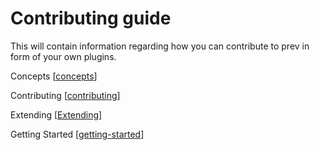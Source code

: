 # Contributing guide

This will contain information regarding how you can contribute to prev in form of your own plugins.

Concepts [[concepts]]

Contributing [[contributing]]

Extending [[Extending]]

Getting Started [[getting-started]]

[concepts]: docs/concepts
[contributing]: docs/contributing
[extending]: docs/extending
[getting-started]: docs/getting-started
